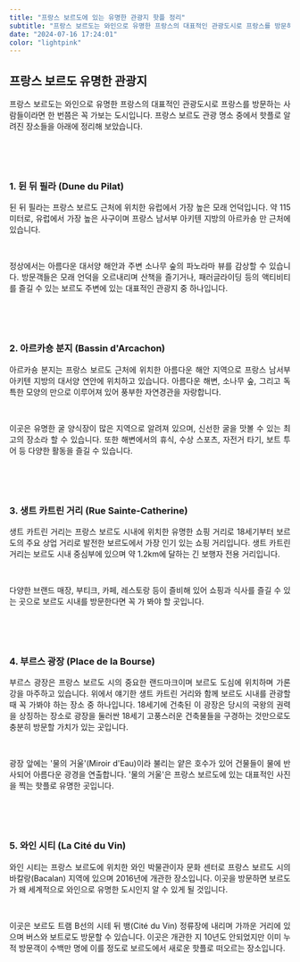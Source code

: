 ```yaml
---
title: "프랑스 보르도에 있는 유명한 관광지 핫플 정리"
subtitle: "프랑스 보르도는 와인으로 유명한 프랑스의 대표적인 관광도시로 프랑스를 방문하는 사람들이라면 한 번쯤은 꼭 가보는 도시입니다. 프랑스 보르도 관광 명소 중에서 핫플로 알려진 장소들을 소개하는 포스팅입니다."
date: "2024-07-16 17:24:01"
color: "lightpink"
---
```



<h2 style="text-align: justify;" data-ke-size="size26"><b>프랑스 보르도 유명한 관광지</b></h2>
<p style="text-align: justify;" data-ke-size="size16">프랑스 보르도는 와인으로 유명한 프랑스의 대표적인 관광도시로 프랑스를 방문하는 사람들이라면 한 번쯤은 꼭 가보는 도시입니다. 프랑스 보르도 관광 명소 중에서 핫플로 알려진 장소들을 아래에 정리해 보았습니다.</p>
<p style="text-align: justify;" data-ke-size="size16">&nbsp;</p>
<p style="text-align: justify;" data-ke-size="size16">&nbsp;</p>
<h3 style="text-align: justify;" data-ke-size="size23"><b>1. 뒨 뒤 필라 (Dune du Pilat)</b></h3>
<p style="text-align: justify;" data-ke-size="size16">뒨 뒤 필라는 프랑스 보르도 근처에 위치한 유럽에서 가장 높은 모래 언덕입니다. 약 115미터로, 유럽에서 가장 높은 사구이며 프랑스 남서부 아키텐 지방의 아르카숑 만 근처에 있습니다.</p>
<p style="text-align: justify;" data-ke-size="size16">&nbsp;</p>
<p style="text-align: justify;" data-ke-size="size16">정상에서는 아름다운 대서양 해안과 주변 소나무 숲의 파노라마 뷰를 감상할 수 있습니다. 방문객들은 모래 언덕을 오르내리며 산책을 즐기거나, 패러글라이딩 등의 액티비티를 즐길 수 있는 보르도 주변에 있는 대표적인 관광지 중 하나입니다.</p>
<p style="text-align: justify;" data-ke-size="size16">&nbsp;</p>
<p style="text-align: justify;" data-ke-size="size16">&nbsp;</p>
<h3 style="text-align: justify;" data-ke-size="size23"><b>2. 아르카숑 분지 (Bassin d'Arcachon)</b></h3>
<p style="text-align: justify;" data-ke-size="size16">아르카숑 분지는 프랑스 보르도 근처에 위치한 아름다운 해안 지역으로 프랑스 남서부 아키텐 지방의 대서양 연안에 위치하고 있습니다. 아름다운 해변, 소나무 숲, 그리고 독특한 모양의 만으로 이루어져 있어 풍부한 자연경관을 자랑합니다.</p>
<p style="text-align: justify;" data-ke-size="size16">&nbsp;</p>
<p style="text-align: justify;" data-ke-size="size16">이곳은 유명한 굴 양식장이 많은 지역으로 알려져 있으며, 신선한 굴을 맛볼 수 있는 최고의 장소라 할 수 있습니다. 또한 해변에서의 휴식, 수상 스포츠, 자전거 타기, 보트 투어 등 다양한 활동을 즐길 수 있습니다.</p>
<p style="text-align: justify;" data-ke-size="size16">&nbsp;</p>
<p style="text-align: justify;" data-ke-size="size16">&nbsp;</p>
<h3 style="text-align: justify;" data-ke-size="size23"><b>3. 생트 카트린 거리 (Rue Sainte-Catherine)</b></h3>
<p style="text-align: justify;" data-ke-size="size16">생트 카트린 거리는 프랑스 보르도 시내에 위치한 유명한 쇼핑 거리로 18세기부터 보르도의 주요 상업 거리로 발전한 보르도에서 가장 인기 있는 쇼핑 거리입니다. 생트 카트린 거리는 보르도 시내 중심부에 있으며 약 1.2km에 달하는 긴 보행자 전용 거리입니다.</p>
<p style="text-align: justify;" data-ke-size="size16">&nbsp;</p>
<p style="text-align: justify;" data-ke-size="size16">다양한 브랜드 매장, 부티크, 카페, 레스토랑 등이 즐비해 있어 쇼핑과 식사를 즐길 수 있는 곳으로 보르도 시내를 방문한다면 꼭 가 봐야 할 곳입니다.</p>
<p style="text-align: justify;" data-ke-size="size16">&nbsp;</p>
<p style="text-align: justify;" data-ke-size="size16">&nbsp;</p>
<h3 style="text-align: justify;" data-ke-size="size23"><b>4. 부르스 광장 (Place de la Bourse)</b></h3>
<p style="text-align: justify;" data-ke-size="size16">부르스 광장은 프랑스 보르도 시의 중요한 랜드마크이며 보르도 도심에 위치하며 가론 강을 마주하고 있습니다. 위에서 얘기한 생트 카트린 거리와 함께 보르도 시내를 관광할 때 꼭 가봐야 하는 장소 중 하나입니다. 18세기에 건축된 이 광장은 당시의 국왕의 권력을 상징하는 장소로 광장을 둘러싼 18세기 고풍스러운 건축물들을 구경하는 것만으로도 충분히 방문할 가치가 있는 곳입니다.</p>
<p style="text-align: justify;" data-ke-size="size16">&nbsp;</p>
<p style="text-align: justify;" data-ke-size="size16">광장 앞에는 '물의 거울'(Miroir d'Eau)이라 불리는 얕은 호수가 있어 건물들이 물에 반사되어 아름다운 광경을 연출합니다. '물의 거울'은 프랑스 보르도에 있는 대표적인 사진을 찍는 핫플로 유명한 곳입니다.</p>
<p style="text-align: justify;" data-ke-size="size16">&nbsp;</p>
<p style="text-align: justify;" data-ke-size="size16">&nbsp;</p>


<h3 style="text-align: justify;" data-ke-size="size23"><b>5. 와인 시티 (La Cit&eacute; du Vin)</b></h3>
<p style="text-align: justify;" data-ke-size="size16">와인 시티는 프랑스 보르도에 위치한 와인 박물관이자 문화 센터로 프랑스 보르도 시의 바칼랑(Bacalan) 지역에 있으며 2016년에 개관한 장소입니다. 이곳을 방문하면 보르도가 왜 세계적으로 와인으로 유명한 도시인지 알 수 있게 될 것입니다.</p>
<p style="text-align: justify;" data-ke-size="size16">&nbsp;</p>
<p style="text-align: justify;" data-ke-size="size16">이곳은 보르도 트램 B선의 시테 뒤 뱅(Cit&eacute; du Vin) 정류장에 내리며 가까운 거리에 있으며 버스와 보트로도 방문할 수 있습니다. 이곳은 개관한 지 10년도 안되었지만 이미 누적 방문객이 수백만 명에 이를 정도로 보르도에서 새로운 핫플로 떠오르는 장소입니다.</p>
<p style="text-align: justify;" data-ke-size="size16">&nbsp;</p>